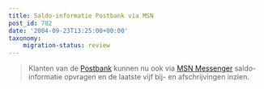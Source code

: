 ```yaml
---
title: Saldo-informatie Postbank via MSN
post_id: 782
date: '2004-09-23T13:25:00+00:00'
taxonomy:
    migration-status: review
---
```

> Klanten van de [Postbank](https://web.archive.org/web/20050207105915/http://www.postbank.nl/) kunnen nu ook via [MSN Messenger](https://web.archive.org/web/20050207105915/http://messenger.msn.com/) saldo-informatie opvragen en de laatste vijf bij- en afschrijvingen inzien.